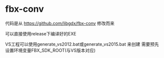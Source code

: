 fbx-conv
========

代码是从 https://github.com/libgdx/fbx-conv 修改而来

可以直接使用release下编译好的EXE

VS工程可以使用generate_vs2012.bat或generate_vs2015.bat 来创建
需要预先设置环境变量FBX_SDK_ROOT(与VS版本对应)

